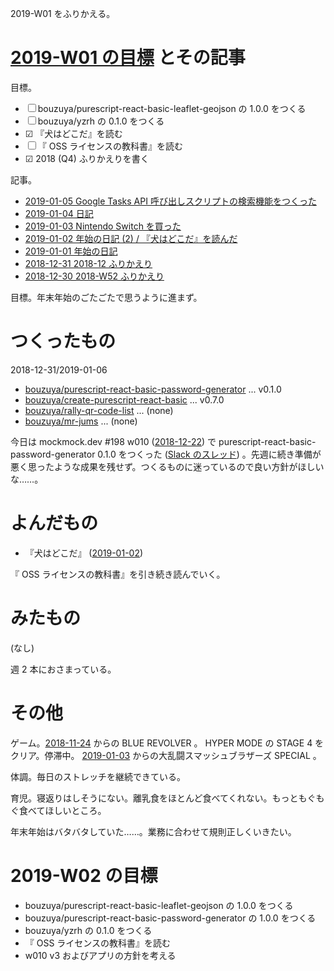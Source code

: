 2019-W01 をふりかえる。

# [2019-W01 の目標][2018-12-30] とその記事

目標。

- ☐ bouzuya/purescript-react-basic-leaflet-geojson の 1.0.0 をつくる
- ☐ bouzuya/yzrh の 0.1.0 をつくる
- ☑ 『犬はどこだ』を読む
- ☐ 『 OSS ライセンスの教科書』を読む
- ☑ 2018 (Q4) ふりかえりを書く

記事。

- [2019-01-05 Google Tasks API 呼び出しスクリプトの検索機能をつくった][2019-01-05]
- [2019-01-04 日記][2019-01-04]
- [2019-01-03  Nintendo Switch を買った][2019-01-03]
- [2019-01-02 年始の日記 (2) / 『犬はどこだ』を読んだ][2019-01-02]
- [2019-01-01 年始の日記][2019-01-01]
- [2018-12-31 2018-12 ふりかえり][2018-12-31]
- [2018-12-30 2018-W52 ふりかえり][2018-12-30]

目標。年末年始のごたごたで思うように進まず。

# つくったもの

2018-12-31/2019-01-06

- [bouzuya/purescript-react-basic-password-generator][] ... v0.1.0
- [bouzuya/create-purescript-react-basic][] ... v0.7.0
- [bouzuya/rally-qr-code-list][] ... (none)
- [bouzuya/mr-jums][] ... (none)

今日は mockmock.dev #198 w010 ([2018-12-22][]) で purescript-react-basic-password-generator 0.1.0 をつくった ([Slack のスレッド](https://mockmock.slack.com/archives/C043UEYGJ/p1546754135040400)) 。先週に続き準備が悪く思ったような成果を残せず。つくるものに迷っているので良い方針がほしいな……。

# よんだもの

- 『犬はどこだ』 ([2019-01-02][])

『 OSS ライセンスの教科書』を引き続き読んでいく。

# みたもの

(なし)

週 2 本におさまっている。

# その他

ゲーム。[2018-11-24][] からの BLUE REVOLVER 。 HYPER MODE の STAGE 4 をクリア。停滞中。 [2019-01-03][] からの大乱闘スマッシュブラザーズ SPECIAL 。

体調。毎日のストレッチを継続できている。

育児。寝返りはしそうにない。離乳食をほとんど食べてくれない。もっともぐもぐ食べてほしいところ。

年末年始はバタバタしていた……。業務に合わせて規則正しくいきたい。

# 2019-W02 の目標

- bouzuya/purescript-react-basic-leaflet-geojson の 1.0.0 をつくる
- bouzuya/purescript-react-basic-password-generator の 1.0.0 をつくる
- bouzuya/yzrh の 0.1.0 をつくる
- 『 OSS ライセンスの教科書』を読む
- w010 v3 およびアプリの方針を考える

[2018-04-30]: https://blog.bouzuya.net/2018/04/30/
[2018-11-24]: https://blog.bouzuya.net/2018/11/24/
[2018-12-22]: https://blog.bouzuya.net/2018/12/22/
[2018-12-30]: https://blog.bouzuya.net/2018/12/30/
[2018-12-31]: https://blog.bouzuya.net/2018/12/31/
[2019-01-01]: https://blog.bouzuya.net/2019/01/01/
[2019-01-02]: https://blog.bouzuya.net/2019/01/02/
[2019-01-03]: https://blog.bouzuya.net/2019/01/03/
[2019-01-04]: https://blog.bouzuya.net/2019/01/04/
[2019-01-05]: https://blog.bouzuya.net/2019/01/05/
[bouzuya/create-purescript-react-basic]: https://github.com/bouzuya/create-purescript-react-basic
[bouzuya/mr-jums]: https://github.com/bouzuya/mr-jums
[bouzuya/purescript-react-basic-password-generator]: https://github.com/bouzuya/purescript-react-basic-password-generator
[bouzuya/rally-qr-code-list]: https://github.com/bouzuya/rally-qr-code-list
